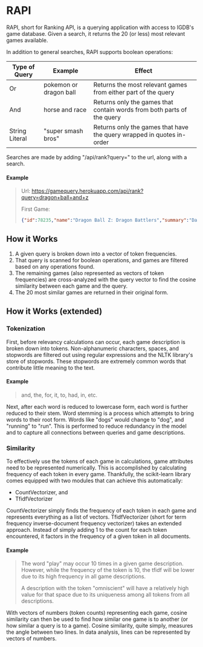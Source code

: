 # RAPI

RAPI, short for Ranking API, is a querying application with access to IGDB's game database. Given a search, it returns the 20 (or less) most relevant games available.

In addition to general searches, RAPI supports boolean operations:

| Type of Query | Example | Effect |
|---------------|---------|--------|
| Or | pokemon or dragon ball | Returns the most relevant games from either part of the query |
| And | horse and race | Returns only the games that contain words from both parts of the query |
| String Literal | "super smash bros" | Returns only the games that have the query wrapped in quotes in-order |

Searches are made by adding "/api/rank?query=" to the url, along with a search.

#### Example

> Url: https://gamequery.herokuapp.com/api/rank?query=dragon+ball+and+z
> 
> First Game: 
> ```json
> {"id":78235,"name":"Dragon Ball Z: Dragon Battlers","summary":"Data Carddass Dragon Ball Kai Dragon Battlers was released in 2009 only in Japan, in arcade. It was the first game to have Super Saiyan 3 Broly as well as Super Saiyan 3 Vegeta. This game is based off of characters from Dragon Ball Z. The game's main feature is having two characters use a team attack such as Gotenks and Gogeta or Cell and Frieza. The graphics are similar to Dragon Ball Z: Budokai 3 and Dragon Ball Z: Infinite World.","url":"https://www.igdb.com/games/dragon-ball-z-dragon-battlers","words":["data","carddass","dragon","ball","kai","dragon","battler","releas","2009","japan","arcad","first","super","saiyan","3","broli","well","super","saiyan","3","vegeta","base","charact","dragon","ball","z","main","featur","charact","use","team","attack","gotenk","gogeta","cell","frieza","graphic","similar","dragon","ball","z","budokai","3","dragon","ball","z","infinit","world","dragon","ball","z","dragon","battler"]}
> ```

## How it Works

1. A given query is broken down into a vector of token frequencies.
2. That query is scanned for boolean operations, and games are filtered based on any operations found.
3. The remaining games (also represented as vectors of token frequencies) are cross-analyzed with the query vector to find the cosine similarity between each game and the query.
4. The 20 most similar games are returned in their original form.

## How it Works (extended)

### Tokenization

First, before relevancy calculations can occur, each game description is broken down into tokens. Non-alphanumeric characters, spaces, and stopwords are filtered out using regular expressions and the NLTK library's store of stopwords. 
These stopwords are extremely common words that contribute little meaning to the text.

#### Example

> and, the, for, it, to, had, in, etc.

Next, after each word is reduced to lowercase form, each word is further reduced to their stem. Word stemming is a process which attempts to bring words to their root form. Words like "dogs" would change to "dog", and "running" to "run". This is performed to reduce redundancy in the model and to capture all connections between queries and game descriptions.

### Similarity

To effectively use the tokens of each game in calculations, game attributes need to be represented numerically. This is accomplished by calculating frequency of each token in every game. Thankfully, the scikit-learn library comes equipped with two modules that can achieve this automatically:

- CountVectorizer, and
- TfidfVectorizer

CountVectorizer simply finds the frequency of each token in each game and represents everything as a list of vectors. TfidfVectorizer (short for term frequency inverse-document frequency vectorizer) takes an extended approach. Instead of simply adding 1 to the count for each token encountered, it factors in the frequency of a given token in all documents.

#### Example

> The word "play" may occur 10 times in a given game description. However, while the frequency of the token is 10, the tfidf will be lower due to its high frequency in all game descriptions.
> 
> A description with the token "omniscient" will have a relatively high value for that space due to its uniqueness among all tokens from all descriptions.

With vectors of numbers (token counts) representing each game, cosine similarity can then be used to find how similar one game is to another (or how similar a query is to a game). Cosine similarity, quite simply, measures the angle between two lines. In data analysis, lines can be represented by vectors of numbers.

